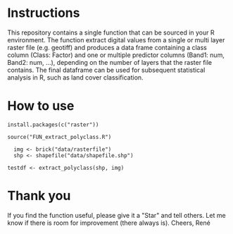# Instructions

This repository contains a single function that can be sourced in your R 
environment. The function extract digital values from a single or multi layer 
raster file (e.g. geotiff) and produces a data frame containing a class column 
(Class: Factor) and one or multiple predictor columns (Band1: num, 
Band2: num, ...), depending on the number of layers that the raster file contains.
The final dataframe can be used for subsequent statistical analysis in R, such 
as land cover classification.

# How to use

```
install.packages(c("raster"))

source("FUN_extract_polyclass.R")

  img <- brick("data/rasterfile")
  shp <- shapefile("data/shapefile.shp")

testdf <- extract_polyclass(shp, img)
```
# Thank you

If you find the function useful, please give it a "Star" and tell others. Let me
know if there is room for improvement (there always is). Cheers, René

